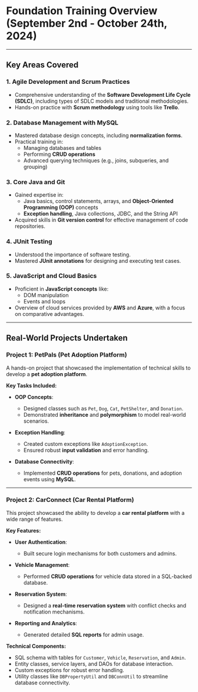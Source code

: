 # Foundation Training Overview (September 2nd - October 24th, 2024)

---

## **Key Areas Covered**

### **1. Agile Development and Scrum Practices**  
+ Comprehensive understanding of the **Software Development Life Cycle (SDLC)**, including types of SDLC models and traditional methodologies.  
+ Hands-on practice with **Scrum methodology** using tools like **Trello**.

### **2. Database Management with MySQL**  
+ Mastered database design concepts, including **normalization forms**.  
+ Practical training in:
  - Managing databases and tables  
  - Performing **CRUD operations**  
  - Advanced querying techniques (e.g., joins, subqueries, and grouping)  

### **3. Core Java and Git**  
+ Gained expertise in:
  - Java basics, control statements, arrays, and **Object-Oriented Programming (OOP)** concepts  
  - **Exception handling**, Java collections, JDBC, and the String API  
+ Acquired skills in **Git version control** for effective management of code repositories.  

### **4. JUnit Testing**  
+ Understood the importance of software testing.  
+ Mastered **JUnit annotations** for designing and executing test cases.  

### **5. JavaScript and Cloud Basics**  
+ Proficient in **JavaScript concepts** like:
  - DOM manipulation  
  - Events and loops  
+ Overview of cloud services provided by **AWS** and **Azure**, with a focus on comparative advantages.  

---

## **Real-World Projects Undertaken**

### **Project 1: PetPals (Pet Adoption Platform)**  
A hands-on project that showcased the implementation of technical skills to develop a **pet adoption platform**.  

**Key Tasks Included:**  
+ **OOP Concepts**:  
  - Designed classes such as `Pet`, `Dog`, `Cat`, `PetShelter`, and `Donation`.  
  - Demonstrated **inheritance** and **polymorphism** to model real-world scenarios.  

+ **Exception Handling**:  
  - Created custom exceptions like `AdoptionException`.  
  - Ensured robust **input validation** and error handling.  

+ **Database Connectivity**:  
  - Implemented **CRUD operations** for pets, donations, and adoption events using **MySQL**.  

---

### **Project 2: CarConnect (Car Rental Platform)**  
This project showcased the ability to develop a **car rental platform** with a wide range of features.  

**Key Features:**  
+ **User Authentication**:  
  - Built secure login mechanisms for both customers and admins.  

+ **Vehicle Management**:  
  - Performed **CRUD operations** for vehicle data stored in a SQL-backed database.  

+ **Reservation System**:  
  - Designed a **real-time reservation system** with conflict checks and notification mechanisms.  

+ **Reporting and Analytics**:  
  - Generated detailed **SQL reports** for admin usage.  

**Technical Components:**  
+ SQL schema with tables for `Customer`, `Vehicle`, `Reservation`, and `Admin`.  
+ Entity classes, service layers, and DAOs for database interaction.  
+ Custom exceptions for robust error handling.  
+ Utility classes like `DBPropertyUtil` and `DBConnUtil` to streamline database connectivity.  

